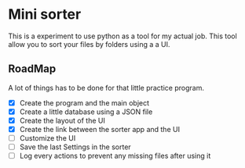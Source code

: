 # Mini sorter

This is a experiment to use python as a tool for my actual job.
This tool allow you to sort your files by folders using a a UI.

## RoadMap

A lot of things has to be done for that little practice program.

 - [x] Create the program and the main object
 - [x] Create a little database using a JSON file 
 - [x] Create the layout of the UI
 - [x] Create the link between the sorter app and the UI
 - [ ] Customize the UI
 - [ ] Save the last Settings in the sorter
 - [ ] Log every actions to prevent any missing files after using it
